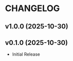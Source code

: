 # CHANGELOG

<!-- version list -->

## v1.0.0 (2025-10-30)


## v0.1.0 (2025-10-30)

- Initial Release
